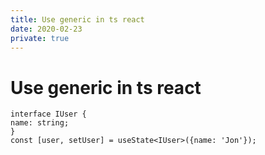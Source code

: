 ```yaml
---
title: Use generic in ts react
date: 2020-02-23
private: true
---
```

# Use generic in ts react
    interface IUser {
    name: string;
    }
    const [user, setUser] = useState<IUser>({name: 'Jon'});
